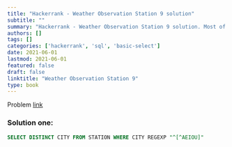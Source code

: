 ```yaml
---
title: "Hackerrank - Weather Observation Station 9 solution"
subtitle: ""
summary: "Hackerrank - Weather Observation Station 9 solution. Most of the solutions are written in Python and Javascript, when possible multiple solutions are added."
authors: []
tags: []
categories: ['hackerrank', 'sql', 'basic-select']
date: 2021-06-01
lastmod: 2021-06-01
featured: false
draft: false
linktitle: "Weather Observation Station 9"
type: book
---
```

Problem [link](https://www.hackerrank.com/challenges/weather-observation-station-9)

### Solution one:

```sql
SELECT DISTINCT CITY FROM STATION WHERE CITY REGEXP "^[^AEIOU]"
```
